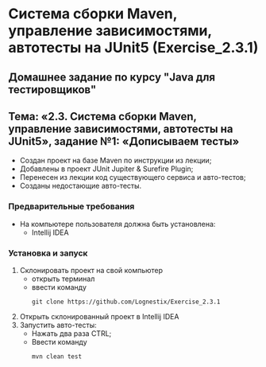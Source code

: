 # Система сборки Maven, управление зависимостями, автотесты на JUnit5 (Exercise_2.3.1)
## Домашнее задание по курсу "Java для тестировщиков"
## Тема: «2.3. Система сборки Maven, управление зависимостями, автотесты на JUnit5», задание №1: «Дописываем тесты»
- Создан проект на базе Maven по инструкции из лекции;
- Добавлены в проект JUnit Jupiter & Surefire Plugin;
- Перенесен из лекции код существующего сервиса и авто-тестов;
- Созданы недостающие авто-тесты.
### Предварительные требования
- На компьютере пользователя должна быть установлена:
	- Intellij IDEA
### Установка и запуск
1. Склонировать проект на свой компьютер
	- открыть терминал
	- ввести команду 
		```
		git clone https://github.com/Lognestix/Exercise_2.3.1
		```
1. Открыть склонированный проект в Intellij IDEA
1. Запустить авто-тесты:
	- Нажать два раза CTRL;
	- Ввести команду 
		```
		mvn clean test
		```